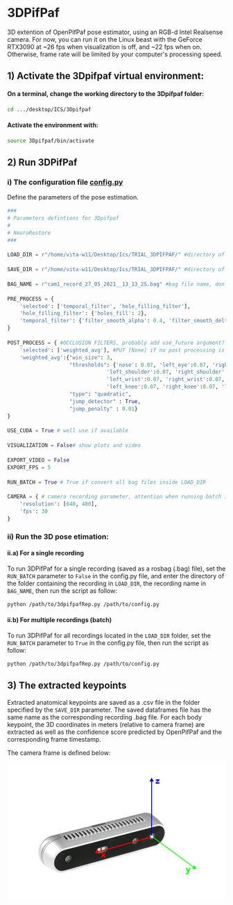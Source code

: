 # 3DPifPaf
3D extention of OpenPifPaf pose estimator, using an RGB-d Intel Realsense camera. 
For now, you can run it on the Linux beast with the GeForce RTX3090 at ~26 fps when visualization is off, and ~22 fps when on. Otherwise, frame rate will be limited by your computer's processing speed.

## 1) Activate the 3Dpifpaf virtual environment:
#### On a terminal, change the working directory to the 3Dpifpaf folder:
```bash
cd .../desktop/ICS/3Dpifpaf
```

#### Activate the environment with:
```bash
source 3Dpifpaf/bin/activate
```

## 2) Run 3DPifPaf
### i) The configuration file [config.py](https://github.com/icaresakr/3DPifPaf/blob/main/config.py)
Define the parameters of the pose estimation.

```python
###
# Parameters defintions for 3Dpifpaf
#
# NeuroRestore
###

LOAD_DIR = r"/home/vita-w11/Desktop/Ics/TRIAL_3DPIFPAF/" #directory of the bag files

SAVE_DIR = r"/home/vita-w11/Desktop/Ics/TRIAL_3DPIFPAF/" #directory of the saved files

BAG_NAME = r"cam1_record_27_05_2021__13_13_25.bag" #bag file name, don't care about it if running the batch

PRE_PROCESS = {
    'selected': ['temporal_filter', 'hole_filling_filter'],
    'hole_filling_filter': {'holes_fill': 2},
    'temporal_filter': {'filter_smooth_alpha': 0.4, 'filter_smooth_delta': 20}
}

POST_PROCESS = { #OCCLUSION FILTERS, probably add use_future argument?
    'selected': ['weighted_avg'], #PUT [None] if no post processing is wanted
    'weighted_avg':{"win_size": 3, 
                    "thresholds": {'nose': 0.07, 'left_eye':0.07, 'right_eye':0.07, 'left_ear':0.07, 'right_ear':0.07,
                                'left_shoulder':0.07, 'right_shoulder':0.07, 'left_elbow':0.07, 'right_elbow':0.07, 
                                'left_wrist':0.07, 'right_wrist':0.07, 'left_hip':0.07, 'right_hip':0.07, 
                                'left_knee':0.07, 'right_knee':0.07, 'left_ankle':0.07, 'right_ankle':0.07},
                    "type": "quadratic",
                    "jump_detector" : True,
                    "jump_penalty" : 0.01}
}

USE_CUDA = True # well use if available

VISUALIZATION = False# show plots and video

EXPORT_VIDEO = False
EXPORT_FPS = 5

RUN_BATCH = True # True if convert all bag files inside LOAD_DIR

CAMERA = { # camera recording parameter, attention when running batch if different bags have different resolutions, it cannot be done
    'resolution': [640, 480],
    'fps': 30
}

```

### ii) Run the 3D pose etimation:
#### ii.a) For a single recording 
To run 3DPifPaf for a single recording (saved as a rosbag (.bag) file), set the ```RUN_BATCH``` parameter to ```False``` in the config.py file, and enter the directory of the folder containing the recording in ```LOAD_DIR```, the recording name in ```BAG_NAME```, then run the script as follow:
```bash
python /path/to/3dpifpafRep.py /path/to/config.py
```

#### ii.b) For multiple recordings (batch)
To run 3DPifPaf for all recordings located in the ```LOAD_DIR``` folder, set the ```RUN_BATCH``` parameter to ```True``` in the config.py file, then run the script as follow:
```bash
python /path/to/3dpifpafRep.py /path/to/config.py
```

## 3) The extracted keypoints

Extracted anatomical keypoints are saved as a .csv file in the folder specified by the ```SAVE_DIR``` parameter. The saved dataframes file has the same name as the corresponding recording .bag file. For each body keypoint, the 3D coordinates in meters (relative to camera frame) are extracted as well as the confidence score predicted by OpenPifPaf and the corresponding frame timestamp. 

The camera frame is defined below:

![camera_frame](https://github.com/icaresakr/3DPifPaf/blob/main/images/camera_frame.png?raw=true)



